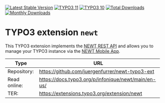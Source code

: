 [![Latest Stable Version](https://poser.pugx.org/infonique/newt/v/stable.svg)](https://extensions.typo3.org/extension/newt/)
[![TYPO3 11](https://img.shields.io/badge/TYPO3-11-orange.svg?style=flat-square)](https://get.typo3.org/version/11)
[![TYPO3 10](https://img.shields.io/badge/TYPO3-10-orange.svg?style=flat-square)](https://get.typo3.org/version/10)
[![Total Downloads](https://poser.pugx.org/infonique/newt/d/total.svg)](https://packagist.org/packages/infonique/newt)
[![Monthly Downloads](https://poser.pugx.org/infonique/newt/d/monthly)](https://packagist.org/packages/infonique/newt)

# TYPO3 extension `newt`

This TYPO3 extension implements the [NEWT REST API](https://documenter.getpostman.com/view/14469363/UVsHT7RW) and allows you to manage your
TYPO3 instance via the [NEWT Mobile App](https://play.google.com/store/apps/details?id=ch.infonique.newt).

| Type         | URL                                                 |
|--------------|-----------------------------------------------------|
| Repository:  | https://github.com/juergenfurrer/newt-typo3-ext     |
| Read online: | https://docs.typo3.org/p/infonique/newt/main/en-us/ |
| TER:         | https://extensions.typo3.org/extension/newt         |
